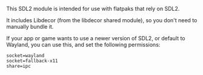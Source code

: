 This SDL2 module is intended for use with flatpaks that rely on SDL2. 

It includes Libdecor (from the libdecor shared module), so you don't need to manually bundle it. 

If your app or game wants to use a newer version of SDL2, or default to Wayland, you can use this, and set the following permissions:

```
socket=wayland
socket=fallback-x11
share=ipc
```
